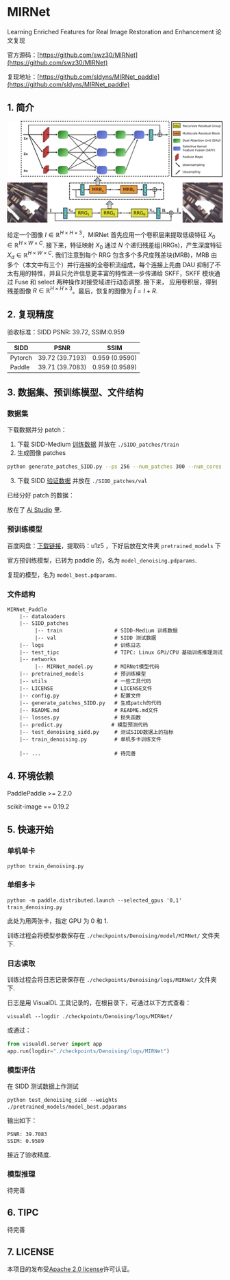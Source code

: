 # **MIRNet**

Learning Enriched Features for Real Image Restoration and Enhancement  论文复现

官方源码：[https://github.com/swz30/MIRNet](https://github.com/swz30/MIRNet)

复现地址：[https://github.com/sldyns/MIRNet_paddle](https://github.com/sldyns/MIRNet_paddle)

## 1. 简介

![MIRNet](./MIRNet.png)

给定一个图像 $I \in {\mathbb R}^{H\times H \times 3}$，MIRNet 首先应用一个卷积层来提取低级特征 $X_0 \in {\mathbb R}^{H\times W\times C}$. 接下来，特征映射 $X_0$ 通过 $N$ 个递归残差组(RRGs)，产生深度特征 $X_d \in {\mathbb R}^{H\times W\times C}$. 我们注意到每个 RRG 包含多个多尺度残差块(MRB)，MRB 由多个（本文中有三个）并行连接的全卷积流组成，每个连接上先由 DAU 抑制了不太有用的特性，并且只允许信息更丰富的特性进一步传递给 SKFF，SKFF 模块通过 Fuse 和 select 两种操作对接受域进行动态调整. 接下来， 应用卷积层，得到残差图像 $R \in {\mathbb R}^{H\times H \times 3}$。最后，恢复的图像为 $\hat{I} = I+R$.

## 2. 复现精度

验收标准：SIDD PSNR: 39.72, SSIM:0.959

| SIDD    | PSNR            | SSIM           |
| ------- | --------------- | -------------- |
| Pytorch | 39.72 (39.7193) | 0.959 (0.9590) |
| Paddle  | 39.71 (39.7083) | 0.959 (0.9589) |

## 3. 数据集、预训练模型、文件结构

### 数据集

下载数据并分 patch：

1. 下载 SIDD-Medium [训练数据](https://www.eecs.yorku.ca/~kamel/sidd/dataset.php) 并放在  `./SIDD_patches/train`
2. 生成图像 patches

```sh
python generate_patches_SIDD.py --ps 256 --num_patches 300 --num_cores 10
```

3. 下载 SIDD [验证数据](https://drive.google.com/drive/folders/1j5ESMU0HJGD-wU6qbEdnt569z7sM3479?usp=sharing) 并放在  `./SIDD_patches/val`

已经分好 patch 的数据：

放在了 [Ai Studio](https://aistudio.baidu.com/aistudio/datasetdetail/140841) 里.

### 预训练模型

百度网盘：[下载链接](https://pan.baidu.com/s/1Fc8as4jeCJfqz_GvDxjQgg)，提取码：u1z5 ，下好后放在文件夹 `pretrained_models` 下

官方预训练模型，已转为 paddle 的，名为 `model_denoising.pdparams`.

复现的模型，名为 `model_best.pdparams`.

### 文件结构

```
MIRNet_Paddle
    |-- dataloaders
    |-- SIDD_patches
         |-- train                 # SIDD-Medium 训练数据
         |-- val                   # SIDD 测试数据
    |-- logs                       # 训练日志
    |-- test_tipc                  # TIPC: Linux GPU/CPU 基础训练推理测试
    |-- networks
         |-- MIRNet_model.py       # MIRNet模型代码
    |-- pretrained_models          # 预训练模型
    |-- utils                      # 一些工具代码
    |-- LICENSE                    # LICENSE文件
    |-- config.py                  # 配置文件
    |-- generate_patches_SIDD.py   # 生成patch的代码
    |-- README.md                  # README.md文件
    |-- losses.py                  # 损失函数
    |-- predict.py			      # 模型预测代码
    |-- test_denoising_sidd.py     # 测试SIDD数据上的指标
    |-- train_denoising.py         # 单机多卡训练文件
    
    |-- ...                        # 待完善
```

## 4. 环境依赖

PaddlePaddle >= 2.2.0

scikit-image == 0.19.2

## 5. 快速开始

### 单机单卡

```shell
python train_denoising.py
```

### 单细多卡

```shell
python -m paddle.distributed.launch --selected_gpus '0,1' train_denoising.py
```

此处为用两张卡，指定 GPU 为 0 和 1.

训练过程会将模型参数保存在 `./checkpoints/Denoising/model/MIRNet/` 文件夹下.

### 日志读取

训练过程会将日志记录保存在 `./checkpoints/Denoising/logs/MIRNet/` 文件夹下.

日志是用 VisualDL 工具记录的，在根目录下，可通过以下方式查看：

```shell
visualdl --logdir ./checkpoints/Denoising/logs/MIRNet/
```

或通过：

```python
from visualdl.server import app
app.run(logdir="./checkpoints/Denoising/logs/MIRNet")
```

### 模型评估

在 SIDD 测试数据上作测试

```shell
python test_denoising_sidd --weights ./pretrained_models/model_best.pdparams
```

输出如下：

```
PSNR: 39.7083 
SSIM: 0.9589 
```

接近了验收精度.

### 模型推理

待完善

## 6. TIPC

待完善

## 7. LICENSE

本项目的发布受[Apache 2.0 license](https://github.com/PaddlePaddle/models/blob/release/2.2/community/repo_template/LICENSE)许可认证。
